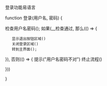 登录功能易语言



function 登录(用户名, 密码) {

   检查用户名密码();
   如果(__检查通过, 那么(() => {

       显示退出按钮区域()
       关闭登录区域()
       转到主界面();

   }), 否则(() => {
       提示("用户名密码不对")
       终止流程()

   }))

}

